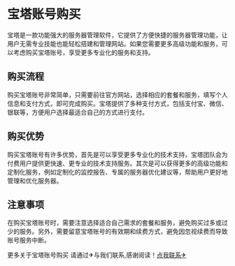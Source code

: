 # 宝塔账号购买

宝塔是一款功能强大的服务器管理软件，它提供了方便快捷的服务器管理功能，让用户无需专业技能也能轻松搭建和管理网站。如果您需要更多高级功能和服务，可以考虑购买宝塔账号，享受更多专业化的服务和支持。

## 购买流程

购买宝塔账号非常简单，只需要前往官方网站，选择相应的套餐和服务，填写个人信息和支付方式，即可完成购买。宝塔提供了多种支付方式，包括支付宝、微信、银联等，方便用户选择最适合自己的方式进行支付。

## 购买优势

购买宝塔账号有许多优势，首先是可以享受更多专业化的技术支持，宝塔团队会为付费用户提供更快速、更专业的技术支持服务。其次是可以获得更多的高级功能和定制化服务，例如定制化的监控报告、专属的服务器优化建议等，帮助用户更好地管理和优化服务器。

## 注意事项

在购买宝塔账号时，需要注意选择适合自己需求的套餐和服务，避免购买过多或过少的服务。另外，需要留意宝塔账号的有效期和续费方式，避免因忽视续费而导致账号服务中断。

更多关于宝塔账号购买 请通过✈与我们联系,感谢阅读！[点我联系✈](https://u.k02.cc)